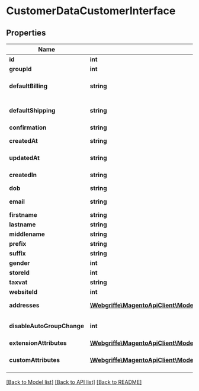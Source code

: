 # CustomerDataCustomerInterface

## Properties
Name | Type | Description | Notes
------------ | ------------- | ------------- | -------------
**id** | **int** | Customer id | [optional] 
**groupId** | **int** | Group id | [optional] 
**defaultBilling** | **string** | Default billing address id | [optional] 
**defaultShipping** | **string** | Default shipping address id | [optional] 
**confirmation** | **string** | Confirmation | [optional] 
**createdAt** | **string** | Created at time | [optional] 
**updatedAt** | **string** | Updated at time | [optional] 
**createdIn** | **string** | Created in area | [optional] 
**dob** | **string** | Date of birth | [optional] 
**email** | **string** | Email address | 
**firstname** | **string** | First name | 
**lastname** | **string** | Last name | 
**middlename** | **string** | Middle name | [optional] 
**prefix** | **string** | Prefix | [optional] 
**suffix** | **string** | Suffix | [optional] 
**gender** | **int** | Gender | [optional] 
**storeId** | **int** | Store id | [optional] 
**taxvat** | **string** | Tax Vat | [optional] 
**websiteId** | **int** | Website id | [optional] 
**addresses** | [**\Webgriffe\MagentoApiClient\Model\CustomerDataAddressInterface[]**](CustomerDataAddressInterface.md) | Customer addresses. | [optional] 
**disableAutoGroupChange** | **int** | Disable auto group change flag. | [optional] 
**extensionAttributes** | [**\Webgriffe\MagentoApiClient\Model\CustomerDataCustomerExtensionInterface**](CustomerDataCustomerExtensionInterface.md) |  | [optional] 
**customAttributes** | [**\Webgriffe\MagentoApiClient\Model\FrameworkAttributeInterface[]**](FrameworkAttributeInterface.md) | Custom attributes values. | [optional] 

[[Back to Model list]](../README.md#documentation-for-models) [[Back to API list]](../README.md#documentation-for-api-endpoints) [[Back to README]](../README.md)


